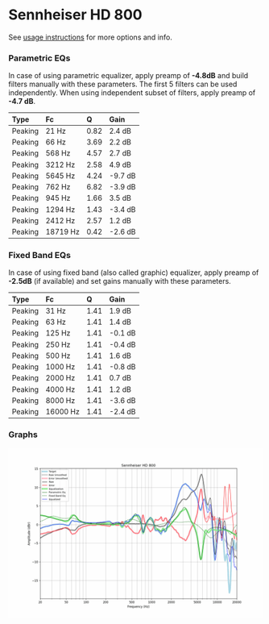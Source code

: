 # Sennheiser HD 800
See [usage instructions](https://github.com/jaakkopasanen/AutoEq#usage) for more options and info.

### Parametric EQs
In case of using parametric equalizer, apply preamp of **-4.8dB** and build filters manually
with these parameters. The first 5 filters can be used independently.
When using independent subset of filters, apply preamp of **-4.7 dB**.

| Type    | Fc       |    Q | Gain    |
|:--------|:---------|:-----|:--------|
| Peaking | 21 Hz    | 0.82 | 2.4 dB  |
| Peaking | 66 Hz    | 3.69 | 2.2 dB  |
| Peaking | 568 Hz   | 4.57 | 2.7 dB  |
| Peaking | 3212 Hz  | 2.58 | 4.9 dB  |
| Peaking | 5645 Hz  | 4.24 | -9.7 dB |
| Peaking | 762 Hz   | 6.82 | -3.9 dB |
| Peaking | 945 Hz   | 1.66 | 3.5 dB  |
| Peaking | 1294 Hz  | 1.43 | -3.4 dB |
| Peaking | 2412 Hz  | 2.57 | 1.2 dB  |
| Peaking | 18719 Hz | 0.42 | -2.6 dB |

### Fixed Band EQs
In case of using fixed band (also called graphic) equalizer, apply preamp of **-2.5dB**
(if available) and set gains manually with these parameters.

| Type    | Fc       |    Q | Gain    |
|:--------|:---------|:-----|:--------|
| Peaking | 31 Hz    | 1.41 | 1.9 dB  |
| Peaking | 63 Hz    | 1.41 | 1.4 dB  |
| Peaking | 125 Hz   | 1.41 | -0.1 dB |
| Peaking | 250 Hz   | 1.41 | -0.4 dB |
| Peaking | 500 Hz   | 1.41 | 1.6 dB  |
| Peaking | 1000 Hz  | 1.41 | -0.8 dB |
| Peaking | 2000 Hz  | 1.41 | 0.7 dB  |
| Peaking | 4000 Hz  | 1.41 | 1.2 dB  |
| Peaking | 8000 Hz  | 1.41 | -3.6 dB |
| Peaking | 16000 Hz | 1.41 | -2.4 dB |

### Graphs
![](./Sennheiser%20HD%20800.png)